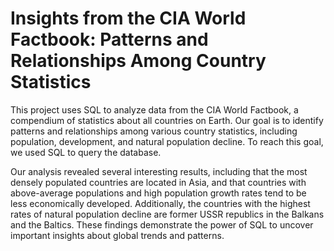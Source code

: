 # Insights from the CIA World Factbook: Patterns and Relationships Among Country Statistics
This project uses SQL to analyze data from the CIA World Factbook, a compendium of statistics about all countries on Earth. Our goal is to identify patterns and relationships among various country statistics, including population, development, and natural population decline. To reach this goal, we used SQL to query the database. 

Our analysis revealed several interesting results, including that the most densely populated countries are located in Asia, and that countries with above-average populations and high population growth rates tend to be less economically developed. Additionally, the countries with the highest rates of natural population decline are former USSR republics in the Balkans and the Baltics. These findings demonstrate the power of SQL to uncover important insights about global trends and patterns.
